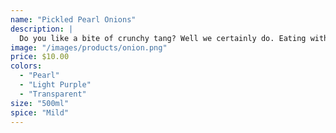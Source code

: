 ```yaml
---
name: "Pickled Pearl Onions"
description: |
  Do you like a bite of crunchy tang? Well we certainly do. Eating with all your tacos and enjoy this irresistible tang.
image: "/images/products/onion.png"
price: $10.00
colors:
  - "Pearl"
  - "Light Purple"
  - "Transparent"
size: "500ml"
spice: "Mild"
---
```

